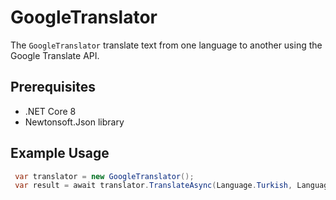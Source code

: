 # GoogleTranslator

The `GoogleTranslator` translate text from one language to another using the Google Translate API.

## Prerequisites

- .NET Core 8
- Newtonsoft.Json library

## Example Usage

```csharp
 var translator = new GoogleTranslator();
 var result = await translator.TranslateAsync(Language.Turkish, Language.English, text);
```
